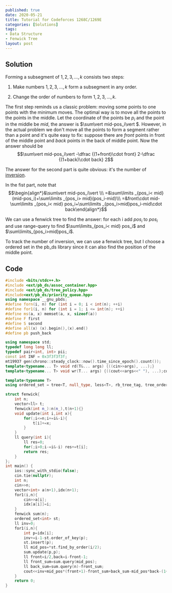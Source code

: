 ```yaml
---
published: true
date: 2020-05-21
title: Tutorial for Codeforces 1268C/1269E 
categories: [Solutions]
tags:
- Data Structure
- Fenwick Tree
layout: post
---
```

<!--more-->

## Solution

Forming a subsegment of $1,2,3,\dots,k$ consists two steps:

1. Make numbers $1,2,3,\dots,k$ form a subsegment in any order.

2. Change the order of numbers to form $1,2,3,\dots,k$.

The first step reminds us a classic problem: moving some points to one points with the minimum moves. The optimal way is to move all the points to the points in the middle. Let the coordinate of the points be $p_i$ and the point in the middle be $mid$, the answer is $\sum\vert mid-pos_i\vert $. However, in the actual problem we don't move all the points to form a segment rather than a point and it's quite easy to fix: suppose there are $front$ points in front of the middle point and $back$ points in the back of middle point. Now the answer should be 
$$\sum\vert mid-pos_i\vert -\dfrac {(1+front)\cdot front} 2-\dfrac {(1+back)\cdot back} 2$$

The answer for the second part is quite obvious: it's the number of [inversion](https://en.wikipedia.org/wiki/Inversion_(discrete_mathematics)).

In the fist part, note that 
$$\begin{align*}&\sum\vert mid-pos_i\vert \\\ =&\sum\limits _{pos_i< mid}(mid-pos_i)+\sum\limits _{pos_i> mid}(pos_i-mid)\\\ =&front\cdot mid-\sum\limits _{pos_i< mid} pos_i+\sum\limits _{pos_i>mid}pos_i-mid\cdot back\end{align*}$$

We can use a fenwick tree to find the answer: for each i add $pos_i$ to $pos_i$ and use range-query to find $\sum\limits_{pos_i< mid} pos_i$ and $\sum\limits_{pos_i>mid}pos_i$.

To track the number of inversion, we can use a fenwick tree, but I choose a ordered set in the pb_ds library since it can also find the position of the middle point.

## Code
```cpp
#include <bits/stdc++.h>
#include <ext/pb_ds/assoc_container.hpp>
#include <ext/pb_ds/tree_policy.hpp>
#include<ext/pb_ds/priority_queue.hpp>
using namespace __gnu_pbds;
#define forn(i, n) for (int i = 0; i < int(n); ++i)
#define for1(i, n) for (int i = 1; i <= int(n); ++i)
#define ms(a, x) memset(a, x, sizeof(a))
#define F first
#define S second
#define all(x) (x).begin(),(x).end()
#define pb push_back

using namespace std;
typedef long long ll;
typedef pair<int, int> pii;
const int INF = 0x3f3f3f3f;
mt19937 gen(chrono::steady_clock::now().time_since_epoch().count());
template<typename... T> void rd(T&... args) {((cin>>args), ...);}
template<typename... T> void wr(T... args) {((cout<<args<<" "), ...);cout<<endl;}

template<typename T>
using ordered_set = tree<T, null_type, less<T>, rb_tree_tag, tree_order_statistics_node_update>;

struct fenwick{
    int n;
    vector<ll> t;
    fenwick(int n_):n(n_),t(n+1){}
    void update(int i,int x){
        for(;i<=n;i+=i&-i){
            t[i]+=x;
        }
    }
    ll query(int i){
        ll res=0;
        for(;i>0;i-=i&-i) res+=t[i];
        return res;
    }
};
int main() {
    ios::sync_with_stdio(false);
    cin.tie(nullptr);
    int n;
    cin>>n;
    vector<int> a(n+1),idx(n+1);
    for1(i,n){
        cin>>a[i];
        idx[a[i]]=i;
    }
    fenwick sum(n);
    ordered_set<int> st;
    ll inv=0;
    for1(i,n){
        int p=idx[i];
        inv+=i-1-st.order_of_key(p);
        st.insert(p);
        ll mid_pos=*st.find_by_order(i/2);
        sum.update(p,p);
        ll front=i/2,back=i-front-1;
        ll front_sum=sum.query(mid_pos);
        ll back_sum=sum.query(n)-front_sum;
        cout<<inv+mid_pos*(front+1)-front_sum+back_sum-mid_pos*back-(1+front)*front/2-(1+back)*back/2<<' ';
    }
    return 0;
}
```
